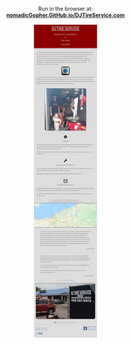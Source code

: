 <p align="center">
  Run in the browser at:
  <br />
  <a href="https://nomadicgopher.github.io/DJTireService.com/">  
    <b>nomadicGopher.GitHub.io/DJTireService.com</b>
  </a>
  <br /><br />
  <a href="https://nomadicgopher.github.io/DJTireService.com/">
    <img src="iPad-1713118241066.jpeg" alt="DJTireService.com" width="33.33%"/>
  </a>
</p>
